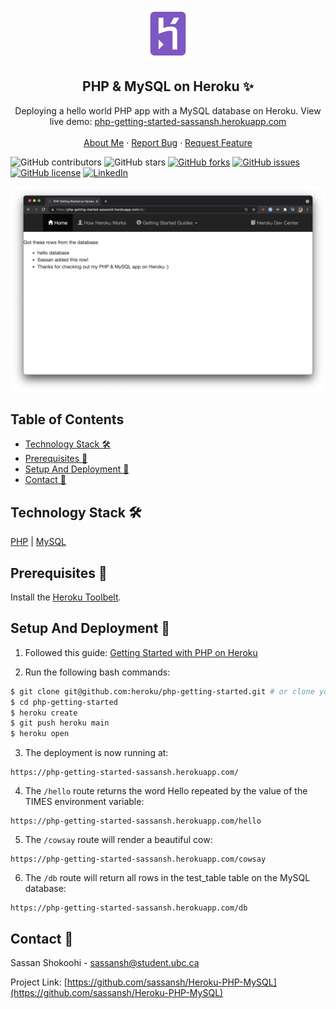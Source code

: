 <!-- PROJECT LOGO -->
<br />
<p align="center">
 <a href="https://github.com/sassansh/Heroku-PHP-MySQL">
    <img src="/images/logo.png" alt="Logo" width="80" height="80">
  </a>
  <h2 align="center">PHP & MySQL on Heroku ✨</h2>

  <p align="center">
    Deploying a hello world PHP app with a MySQL database on Heroku. View live demo: <a href="https://php-getting-started-sassansh.herokuapp.com/">php-getting-started-sassansh.herokuapp.com</a>
    <br />
    <br />
    <a href="https://sassanshokoohi.ca">About Me</a>
    ·
    <a href="https://github.com/sassansh/Heroku-PHP-MySQL/issues">Report Bug</a>
    ·
    <a href="https://github.com/sassansh/Heroku-PHP-MySQL/issues">Request Feature</a>
  </p>
</p>

![GitHub contributors](https://img.shields.io/github/contributors/sassansh/Heroku-PHP-MySQL?color=ffcc66&style=for-the-badge)
![GitHub stars](https://img.shields.io/github/stars/sassansh/Heroku-PHP-MySQL?color=ffcc66&style=for-the-badge)
[![GitHub forks](https://img.shields.io/github/forks/sassansh/Heroku-PHP-MySQL?style=for-the-badge)](https://github.com/sassansh/Heroku-PHP-MySQL/network)
[![GitHub issues](https://img.shields.io/github/issues/sassansh/Heroku-PHP-MySQL?color=ffcc66&style=for-the-badge)](https://github.com/sassansh/Heroku-PHP-MySQL/issues)
[![GitHub license](https://img.shields.io/github/license/sassansh/Heroku-PHP-MySQL?style=for-the-badge)](https://github.com/sassansh/Heroku-PHP-MySQL/blob/master/LICENSE)
[![LinkedIn][linkedin-shield]][linkedin-url]

[![Site preview](/images/screenshot.png)](https://sassanshokoohi.ca/)

## Table of Contents

- [Technology Stack 🛠️](#technology-stack-)
- [Prerequisites 🍪](#prerequisites-)
- [Setup And Deployment 🔧](#setup-and-deployment-)
- [Contact 📧](#contact-)

## Technology Stack 🛠️

[PHP](https://www.php.net/)
| [MySQL](https://www.mysql.com/)

## Prerequisites 🍪

Install the [Heroku Toolbelt](https://toolbelt.heroku.com/).

## Setup And Deployment 🔧

1. Followed this guide: [Getting Started with PHP on Heroku](https://devcenter.heroku.com/articles/getting-started-with-php)

2. Run the following bash commands:

```sh
$ git clone git@github.com:heroku/php-getting-started.git # or clone your own fork
$ cd php-getting-started
$ heroku create
$ git push heroku main
$ heroku open
```

3. The deployment is now running at:

```text
https://php-getting-started-sassansh.herokuapp.com/
```

4. The `/hello` route returns the word Hello repeated by the value of the TIMES environment variable:
```text
https://php-getting-started-sassansh.herokuapp.com/hello
```

5. The `/cowsay` route will render a beautiful cow:
```text
https://php-getting-started-sassansh.herokuapp.com/cowsay
```

6. The `/db` route will return all rows in the test_table table on the MySQL database:
```text
https://php-getting-started-sassansh.herokuapp.com/db
```

## Contact 📧

Sassan Shokoohi - sassansh@student.ubc.ca

Project Link: [https://github.com/sassansh/Heroku-PHP-MySQL](https://github.com/sassansh/Heroku-PHP-MySQL)

[linkedin-shield]: https://img.shields.io/badge/-LinkedIn-black.svg?style=for-the-badge&logo=linkedin&colorB=555
[linkedin-url]: https://www.linkedin.com/in/sassanshokoohi/
